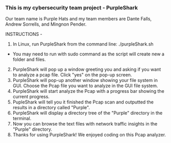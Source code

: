 ### This is my cybersecurity team project - PurpleShark 
Our team name is Purple Hats and my team members are Dante Falls, Andrew Sorrells, and Mingnon Pender.

INSTRUCTIONS -
1. In Linux, run PurpleShark from the command line: ./purpleShark.sh
- You may need to run with sudo command as the script will create new a folder and files.
2. PurpleShark will pop up a window greeting you and asking if you want to analyze a pcap file. Click "yes" on the pop-up screen.
3. PurpleShark will pop-up another window showing your file system in GUI. Choose the Pcap file you want to analyze in the GUI file system.
4. PurpleShark will start analyze the Pcap with a progress bar showing the current progress.
5. PupleShark will tell you it finished the Pcap scan and outputted the results in a directory called "Purple".
6. PurpleShark will display a directory tree of the "Purple" directory in the terminal.
7. Now you can browse the text files with network traffic insights in the "Purple" directory.
8. Thanks for using PurpleShark! We enjoyed coding on this Pcap analyzer.
